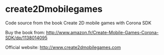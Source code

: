 # create2Dmobilegames
Code source from the book Create 2D mobile games with Corona SDK

Buy the book from:
http://www.amazon.fr/Create-Mobile-Games-Corona-SDK/dp/1138014095

Official website:
http://www.create2dmobilegames.com